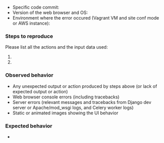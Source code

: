 * Specific code commit: 
* Version of the web browser and OS: 
* Environment where the error occured (Vagrant VM and site conf mode or AWS instance): 

### Steps to reproduce
Please list all the actions and the input data used:

1. 
1. 

### Observed behavior
* Any unexpected output or action produced by steps above (or lack of expected output or action)
* Web browser console errors (including tracebacks)
* Server errors (relevant messages and tracebacks from Django dev server or Apache/mod_wsgi logs, and Celery worker logs)
* Static or animated images showing the UI behavior

### Expected behavior
* 
